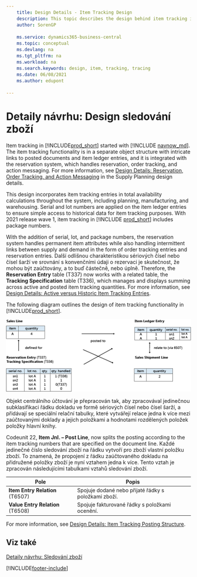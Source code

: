 ```yaml
---
    title: Design Details - Item Tracking Design
    description: This topic describes the design behind item tracking in Business Central as it matures through product versions.
    author: SorenGP

    ms.service: dynamics365-business-central
    ms.topic: conceptual
    ms.devlang: na
    ms.tgt_pltfrm: na
    ms.workload: na
    ms.search.keywords: design, item, tracking, tracing
    ms.date: 06/08/2021
    ms.author: edupont

---
```

# Detaily návrhu: Design sledování zboží

Item tracking in [!INCLUDE[prod_short](includes/prod_short.md)] started with [!INCLUDE [navnow_md](includes/navnow_md.md)]. The item tracking functionality is in a separate object structure with intricate links to posted documents and item ledger entries, and it is integrated with the reservation system, which handles reservation, order tracking, and action messaging. For more information, see [Design Details: Reservation, Order Tracking, and Action Messaging](design-details-reservation-order-tracking-and-action-messaging.md) in the Supply Planning design details.

This design incorporates item tracking entries in total availability calculations throughout the system, including planning, manufacturing, and warehousing. Serial and lot numbers are applied on the item ledger entries to ensure simple access to historical data for item tracking purposes. With 2021 release wave 1, item tracking in [!INCLUDE [prod_short](includes/prod_short.md)] includes package numbers.

With the addition of serial, lot, and package numbers, the reservation system handles permanent item attributes while also handling intermittent links between supply and demand in the form of order tracking entries and reservation entries. Další odlišnou charakteristikou sériových čísel nebo čísel šarží ve srovnání s konvenčními údaji o rezervaci je skutečnost, že mohou být zaúčtovány, a to buď částečně, nebo úplně. Therefore, the **Reservation Entry** table (T337) now works with a related table, the **Tracking Specification** table (T336), which manages and displays summing across active and posted item tracking quantities. For more information, see [Design Details: Active versus Historic Item Tracking Entries](design-details-active-versus-historic-item-tracking-entries.md).

The following diagram outlines the design of item tracking functionality in [!INCLUDE[prod_short](includes/prod_short.md)].

![Example of item tracking flow.](media/design_details_item_tracking_design.png "Example of item tracking flow")

Objekt centrálního účtování je přepracován tak, aby zpracovával jedinečnou subklasifikaci řádku dokladu ve formě sériových čísel nebo čísel šarží, a přidávají se speciální relační tabulky, které vytvářejí relace jedna k více mezi zaúčtovanými doklady a jejich položkami a hodnotami rozdělených položek položky hlavní knihy.

Codeunit 22, **Item Jnl. – Post Line**, now splits the posting according to the item tracking numbers that are specified on the document line. Každé jedinečné číslo sledování zboží na řádku vytvoří pro zboží vlastní položku zboží. To znamená, že propojení z řádku zaúčtovaného dokladu na přidružené položky zboží je nyní vztahem jedna k více. Tento vztah je zpracován následujícími tabulkami vztahů sledování zboží.

| Pole | Popis |
|---------------|---------------------------------------|  
| **Item Entry Relation** (T6507) | Spojuje dodané nebo přijaté řádky s položkami zboží. |
| **Value Entry Relation** (T6508) | Spojuje fakturované řádky s položkami ocenění. |

For more information, see [Design Details: Item Tracking Posting Structure](design-details-item-tracking-posting-structure.md).

## Viz také

[Detaily návrhu: Sledování zboží](design-details-item-tracking.md)

[!INCLUDE[footer-include](includes/footer-banner.md)]
